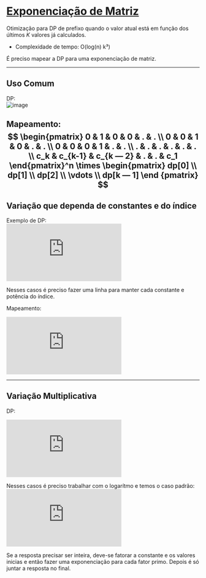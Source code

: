 # [Exponenciação de Matriz](matrix_exp.cpp)

<!-- *Read in [English](README.en.md)* -->

Otimização para DP de prefixo quando o valor atual está em função dos últimos $K$ valores já calculados.   
* Complexidade de tempo: O(log(n) k³)


É preciso mapear a DP para uma exponenciação de matriz.

---


## Uso Comum

DP:   
![image](https://bit.ly/3uYCDuM)

Mapeamento:
$$
\begin{pmatrix}
    0 & 1 & 0 & 0 & . & . \\
    0 & 0 & 1 & 0 & . & . \\
    0 & 0 & 0 & 1 & . & . \\
    . & . & . & . & . & . \\
    c_k & c_{k-1} & c_{k — 2} & . & . & c_1
\end{pmatrix}^n
\times
\begin{pmatrix} 
    dp[0] \\
    dp[1] \\
    dp[2] \\
    \vdots \\
    dp[k — 1] \end
{pmatrix}
$$
---
## Variação que dependa de **constantes** e do **índice**

Exemplo de DP:   
![equation](http://www.sciweavers.org/tex2img.php?eq=dp%5Bi%5D+%3D+dp%5Bi+-+1%5D+%2B+2+%2A+i%5E2+%2B+3+%2A+i+%2B+5&bc=White&fc=Black&im=jpg&fs=12&ff=arev&edit=)
<!-- $$dp[i] = dp[i - 1] + 2 * i^2 + 3 * i + 5$$ -->
Nesses casos é preciso fazer uma linha para manter cada constante e potência do índice.

Mapeamento:
<!-- $$
\begin{pmatrix} 1&5&3&2 \\ 0&1&0&0 \\ 0&1&1&0 \\ 0&1&2&1 \end{pmatrix}^n
\times
\begin{pmatrix} 
    dp[0]   \\
    1       \\
    1       \\
    1\end
{pmatrix} 
\begin{matrix} 
    mantém\ dp[i]   \\
    mantém\ 1       \\
    mantém\ i       \\
    mantém\ i²      \end
{matrix}
$$ -->
![equation](http://www.sciweavers.org/tex2img.php?eq=%5Cbegin%7Bpmatrix%7D+1%265%263%262+%5C%5C+0%261%260%260+%5C%5C+0%261%261%260+%5C%5C+0%261%262%261+%5Cend%7Bpmatrix%7D%5En%0D%0A%5Ctimes%0D%0A%5Cbegin%7Bpmatrix%7D+%0D%0A++++dp%5B0%5D+++%5C%5C%0D%0A++++1+++++++%5C%5C%0D%0A++++1+++++++%5C%5C%0D%0A++++1%5Cend%0D%0A%7Bpmatrix%7D+%0D%0A%5Cbegin%7Bmatrix%7D+%0D%0A++++mant%C3%A9m%5C+dp%5Bi%5D+++%5C%5C%0D%0A++++mant%C3%A9m%5C+1+++++++%5C%5C%0D%0A++++mant%C3%A9m%5C+i+++++++%5C%5C%0D%0A++++mant%C3%A9m%5C+i%C2%B2++++++%5Cend%0D%0A%7Bmatrix%7D&bc=White&fc=Black&im=jpg&fs=12&ff=arev&edit=)

---
## Variação Multiplicativa

DP:

![equation](http://www.sciweavers.org/tex2img.php?eq=dp%5Bn%5D+%3D++c%5Ctimes+%5Cprod_%7Bn%3D1%7D%5E%7Bk%7D+dp%5Bn-k%5D5&bc=White&fc=Black&im=jpg&fs=12&ff=arev&edit=)
<!-- $$dp[n] =  c\times \prod_{n=1}^{k} dp[n-k]$$ -->

Nesses casos é preciso trabalhar com o logarítmo e temos o caso padrão:
![equation](http://www.sciweavers.org/tex2img.php?eq=%5Clog%28dp%5Bn%5D%29+%3D++log%28c%29+%2B+%5Csum_%7Bn%3D1%7D%5E%7Bk%7D+log%28dp%5Bn-k%5D%29&bc=White&fc=Black&im=jpg&fs=12&ff=arev&edit=)

<!-- $$\log(dp[n]) =  log(c) + \sum_{n=1}^{k} log(dp[n-k])$$ -->


Se a resposta precisar ser inteira, deve-se fatorar a constante e os valores inicias e então fazer uma exponenciação para cada fator primo. Depois é só juntar a resposta no final.
